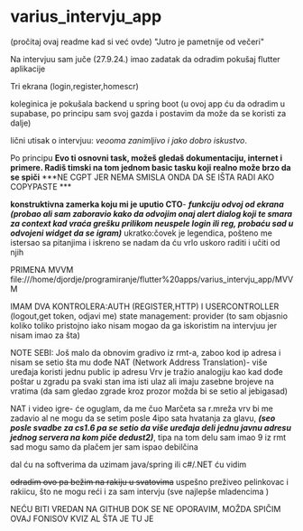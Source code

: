 # varius_intervju_app
(pročitaj ovaj readme kad si već ovde)
"Jutro je pametnije od večeri"

Na intervjuu sam juče (27.9.24.) imao zadatak da odradim pokušaj flutter aplikacije 

Tri ekrana (login,register,homescr)

koleginica je pokušala backend u spring boot (u ovoj app ću da odradim u supabase, po principu sam svoj gazda i postavim da može da se koristi za dalje)

lični utisak o intervjuu: *veooma zanimljivo i jako dobro iskustvo*. 

Po principu **Evo ti osnovni task, možeš gledaš dokumentaciju, internet i primere. Radiš timski na tom jednom basic tasku koji realno može brzo da se spiči**
***NE CGPT JER NEMA SMISLA ONDA DA SE IŠTA RADI AKO COPYPASTE ***

**konstruktivna zamerka koju mi je uputio CTO**- ***funkciju odvoj od ekrana (probao ali sam zaboravio kako da odvojim onaj alert dialog koji te smara za context kad vraća grešku prilikom neuspele login ili reg, probaću sad u odvojeni widget da se igram)*** ukratko:čovek je legendica, pošteno me istersao sa pitanjima i iskreno se nadam da ću vrlo uskoro raditi i učiti od njih

PRIMENA MVVM
file:///home/djordje/programiranje/flutter%20apps/varius_intervju_app/MVVM

IMAM DVA KONTROLERA:AUTH (REGISTER,HTTP) I USERCONTROLLER (logout,get token, odjavi me)
state management: provider (to sam objasnio koliko toliko pristojno iako nisam mogao da ga iskoristim na intervjuu jer nisam imao za šta)

NOTE SEBI: Još malo da obnovim gradivo iz rmt-a, zaboo kod ip adresa i nisam se setio šta mu dođe NAT (Network Address Translation)- više uređaja koristi jednu public ip adresu
Vrv je tražio analogiju kao kad dođe poštar u zgradu pa svaki stan ima isti ulaz ali imaju zasebne brojeve na vratima (da sam gledao zgrade kroz prozor možda bi se setio al jebigasad)

NAT i video igre- će oguglam, da me čuo Marčeta sa r.mreža vrv bi me zadavio al ne mogu da se setim posle 4ipo sata hvatanja za glavu, 
***(seo posle svadbe za cs1.6 pa se setio da više uređaja deli jednu javnu adresu jednog servera na kom piče dedust2)***, tipa na tom delu sam imao 9 iz rmt sad mogu samo da plačem jer sam ispao debilčina

dal ću na softverima da uzimam java/spring ili c#/.NET ću vidim 

~~odradim ovo pa bežim na rakiju u svatovima~~
uspešno preživeo pelinkovac i rakiicu, što ne mogu reći i za sam intervju
(sve najlepše mladencima )

NEĆU BITI VREDAN NA GITHUB DOK SE NE OPORAVIM, MOŽDA SPIČIM OVAJ FONISOV KVIZ AL ŠTA JE TU JE 


